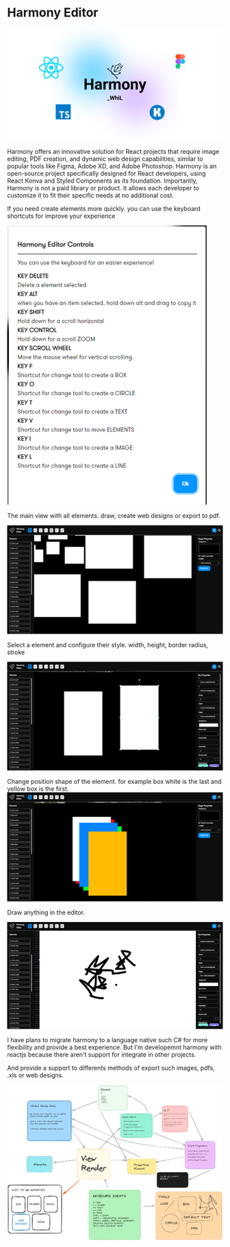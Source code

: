 # Harmony Editor

![1686589816205](image/README/1686589816205.png)

Harmony offers an innovative solution for React projects that require image editing, PDF creation, and dynamic web design capabilities, similar to popular tools like Figma, Adobe XD, and Adobe Photoshop. Harmony is an open-source project specifically designed for React developers, using React Konva and Styled Components as its foundation. Importantly, Harmony is not a paid library or product. It allows each developer to customize it to fit their specific needs at no additional cost.

If you need create elements more quickly. you can use the keyboard shortcuts for improve your experience

![1686593747824](image/README/1686593747824.png)

The main view with all elements. draw, create web designs or export to pdf.

![1686593981857](image/README/1686593981857.png)

Select a element and configure their style. width, height, border radius, stroke

![1686594234783](image/README/1686594234783.png)

Change position shape of the element. for example box white is the last and yellow box is the first.
![1686594455526](image/README/1686594455526.png)

Draw anything in the editor.

![1686594668491](image/README/1686594668491.png)

I have plans to migrate harmony to a language native such C# for more flexibility and provide a best experience. But I'm developemnt harmony with reactjs because there aren't support for integrate in other projects.

And provide a support to differents methods of export such images, pdfs, .xls or web designs.

![1686595127480](image/README/1686595127480.png)

